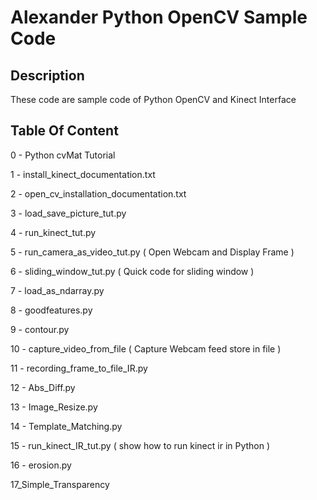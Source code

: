 Alexander Python OpenCV Sample Code
===================================

Description
-----------
These code are sample code of Python OpenCV and Kinect Interface

Table Of Content
----------------
0 - Python cvMat Tutorial

1 - install_kinect_documentation.txt

2 - open_cv_installation_documentation.txt

3 - load_save_picture_tut.py

4 - run_kinect_tut.py

5 - run_camera_as_video_tut.py ( Open Webcam and Display Frame )

6 - sliding_window_tut.py ( Quick code for sliding window )

7 - load_as_ndarray.py

8 - goodfeatures.py

9 - contour.py 

10 - capture_video_from_file ( Capture Webcam feed store in file )

11 - recording_frame_to_file_IR.py

12 - Abs_Diff.py

13 - Image_Resize.py

14 - Template_Matching.py

15 - run_kinect_IR_tut.py ( show how to run kinect ir in Python )

16 - erosion.py

17_Simple_Transparency




